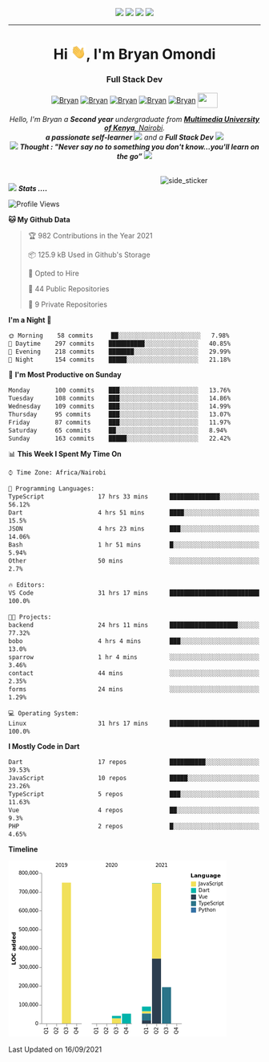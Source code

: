 
 <p align="center">
<img src="https://img.shields.io/badge/Age-20-blue" />
  <img src="https://img.shields.io/badge/Focus-Full%20Stack%20Development-brightgreen" />
  <img src="https://img.shields.io/badge/Lives-Nairobi-success" />
  <img src="https://img.shields.io/badge/Languages-English%20%26%20Swahili-brightgreen" />
</p>
<hr>
<h1 align="center">Hi <img src="https://raw.githubusercontent.com/ABSphreak/ABSphreak/master/gifs/Hi.gif" width="30px">, I'm Bryan Omondi</h1>
<h3 align="center">Full Stack Dev</h3>
<p align="center">
<a href="https://www.dev.to/bryanbill" target="blank"><img align="center" src="https://friconix.com/png/fi-swluxx-dev-to.png" alt="Bryan" height="30" width="40" /></a>
<a href="https://www.linkedin.com/in/bryanomondi254/" target="blank"><img align="center" src="https://image.flaticon.com/icons/png/128/174/174857.png" alt="Bryan" height="30" width="40" /></a>  
<a href="https://www.twitter.com/bryanbill" target="blank"><img align="center" src="https://help.twitter.com/content/dam/help-twitter/brand/logo.png" alt="Bryan" height="30" width="40" /></a>
<a href="https://www.instagram.com/bryan_bill/" target="blank"><img align="center" src="https://image.flaticon.com/icons/png/128/174/174855.png" alt="Bryan" height="30" width="40" /></a>
<a href="https://www.facebook.com/bryanbill/" target="blank"><img align="center" src="https://www.svgrepo.com/show/299425/facebook.svg" alt="Bryan" height="30" width="40" /></a>
 <a href = "mailto: bryanomondi254@gmail.com"><img align="center" src="https://seeklogo.com/images/G/gmail-new-2020-logo-32DBE11BB4-seeklogo.com.png" height="30" width="40" /></a>
</p>
</p>

<p align="center">
  <em>
    Hello, I'm Bryan a <b>Second year</b> undergraduate from <a href="https://mmu.ac.ke/"> <b>Multimedia University of Kenya</b>, Nairobi</a>. <br>
    <b>a passionate self-learner</b> <img src="https://github.com/TheDudeThatCode/TheDudeThatCode/blob/master/Assets/Developer.gif" width="30px"> and a <b>Full Stack Dev</b>&nbsp;<img src="https://github.com/TheDudeThatCode/TheDudeThatCode/blob/master/Assets/Designer.gif" width="36px">
  </em> 
  <br>
  <img src="https://media.giphy.com/media/gH3LO09IOiZIqePwv9/giphy.gif" width="50" /> <b><i align="center">Thought : "Never say no to something you don't know...you'll learn on the go”</i></b> <img src="https://media.giphy.com/media/qjqUcgIyRjsl2/giphy.gif" width="50" />
</p>
<br>
<img align="right" width=200px height=200px alt="side_sticker" src="https://media.giphy.com/media/TEnXkcsHrP4YedChhA/giphy.gif" />

<img src="https://media.giphy.com/media/iY8CRBdQXODJSCERIr/giphy.gif" width="30px">&nbsp;***Stats ....***
<!--START_SECTION:waka-->
![Profile Views](http://img.shields.io/badge/Profile%20Views-0-blue)

**🐱 My Github Data** 

> 🏆 982 Contributions in the Year 2021
 > 
> 📦 125.9 kB Used in Github's Storage 
 > 
> 💼 Opted to Hire
 > 
> 📜 44 Public Repositories 
 > 
> 🔑 9 Private Repositories  
 > 
**I'm a Night 🦉** 

```text
🌞 Morning    58 commits     ██░░░░░░░░░░░░░░░░░░░░░░░   7.98% 
🌆 Daytime    297 commits    ██████████░░░░░░░░░░░░░░░   40.85% 
🌃 Evening    218 commits    ███████░░░░░░░░░░░░░░░░░░   29.99% 
🌙 Night      154 commits    █████░░░░░░░░░░░░░░░░░░░░   21.18%

```
📅 **I'm Most Productive on Sunday** 

```text
Monday       100 commits    ███░░░░░░░░░░░░░░░░░░░░░░   13.76% 
Tuesday      108 commits    ███░░░░░░░░░░░░░░░░░░░░░░   14.86% 
Wednesday    109 commits    ███░░░░░░░░░░░░░░░░░░░░░░   14.99% 
Thursday     95 commits     ███░░░░░░░░░░░░░░░░░░░░░░   13.07% 
Friday       87 commits     ███░░░░░░░░░░░░░░░░░░░░░░   11.97% 
Saturday     65 commits     ██░░░░░░░░░░░░░░░░░░░░░░░   8.94% 
Sunday       163 commits    █████░░░░░░░░░░░░░░░░░░░░   22.42%

```


📊 **This Week I Spent My Time On** 

```text
⌚︎ Time Zone: Africa/Nairobi

💬 Programming Languages: 
TypeScript               17 hrs 33 mins      ██████████████░░░░░░░░░░░   56.12% 
Dart                     4 hrs 51 mins       ████░░░░░░░░░░░░░░░░░░░░░   15.5% 
JSON                     4 hrs 23 mins       ███░░░░░░░░░░░░░░░░░░░░░░   14.06% 
Bash                     1 hr 51 mins        █░░░░░░░░░░░░░░░░░░░░░░░░   5.94% 
Other                    50 mins             ░░░░░░░░░░░░░░░░░░░░░░░░░   2.7%

🔥 Editors: 
VS Code                  31 hrs 17 mins      █████████████████████████   100.0%

🐱‍💻 Projects: 
backend                  24 hrs 11 mins      ███████████████████░░░░░░   77.32% 
bobo                     4 hrs 4 mins        ███░░░░░░░░░░░░░░░░░░░░░░   13.0% 
sparrow                  1 hr 4 mins         ░░░░░░░░░░░░░░░░░░░░░░░░░   3.46% 
contact                  44 mins             ░░░░░░░░░░░░░░░░░░░░░░░░░   2.35% 
forms                    24 mins             ░░░░░░░░░░░░░░░░░░░░░░░░░   1.29%

💻 Operating System: 
Linux                    31 hrs 17 mins      █████████████████████████   100.0%

```

**I Mostly Code in Dart** 

```text
Dart                     17 repos            ██████████░░░░░░░░░░░░░░░   39.53% 
JavaScript               10 repos            █████░░░░░░░░░░░░░░░░░░░░   23.26% 
TypeScript               5 repos             ███░░░░░░░░░░░░░░░░░░░░░░   11.63% 
Vue                      4 repos             ██░░░░░░░░░░░░░░░░░░░░░░░   9.3% 
PHP                      2 repos             █░░░░░░░░░░░░░░░░░░░░░░░░   4.65%

```


**Timeline**

![Chart not found](https://raw.githubusercontent.com/bryanbill/bryanbill/master/charts/bar_graph.png) 


 Last Updated on 16/09/2021
<!--END_SECTION:waka-->

